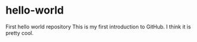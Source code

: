 # hello-world
First hello world repository
This is my first introduction to GitHub. I think it is pretty cool.
